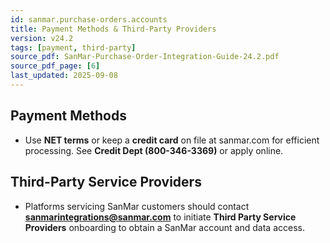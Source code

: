 ```yaml
---
id: sanmar.purchase-orders.accounts
title: Payment Methods & Third-Party Providers
version: v24.2
tags: [payment, third-party]
source_pdf: SanMar-Purchase-Order-Integration-Guide-24.2.pdf
source_pdf_page: [6]
last_updated: 2025-09-08
---
```


## Payment Methods
- Use **NET terms** or keep a **credit card** on file at sanmar.com for efficient processing. See **Credit Dept (800-346-3369)** or apply online.

## Third-Party Service Providers
- Platforms servicing SanMar customers should contact **sanmarintegrations@sanmar.com** to initiate **Third Party Service Providers** onboarding to obtain a SanMar account and data access.

